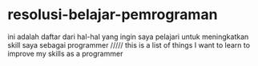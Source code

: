 # resolusi-belajar-pemrograman
ini adalah daftar dari hal-hal yang ingin saya pelajari untuk meningkatkan skill saya sebagai programmer ///// 
this is a list of things I want to learn to improve my skills as a programmer
